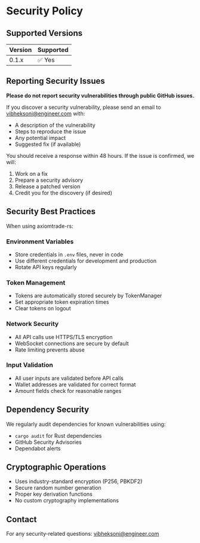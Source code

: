 # Security Policy

## Supported Versions

| Version | Supported          |
| ------- | ------------------ |
| 0.1.x   | ✅ Yes              |

## Reporting Security Issues

**Please do not report security vulnerabilities through public GitHub issues.**

If you discover a security vulnerability, please send an email to vibheksoni@engineer.com with:

- A description of the vulnerability
- Steps to reproduce the issue
- Any potential impact
- Suggested fix (if available)

You should receive a response within 48 hours. If the issue is confirmed, we will:

1. Work on a fix
2. Prepare a security advisory
3. Release a patched version
4. Credit you for the discovery (if desired)

## Security Best Practices

When using axiomtrade-rs:

### Environment Variables
- Store credentials in `.env` files, never in code
- Use different credentials for development and production
- Rotate API keys regularly

### Token Management
- Tokens are automatically stored securely by TokenManager
- Set appropriate token expiration times
- Clear tokens on logout

### Network Security
- All API calls use HTTPS/TLS encryption
- WebSocket connections are secure by default
- Rate limiting prevents abuse

### Input Validation
- All user inputs are validated before API calls
- Wallet addresses are validated for correct format
- Amount fields check for reasonable ranges

## Dependency Security

We regularly audit dependencies for known vulnerabilities using:
- `cargo audit` for Rust dependencies
- GitHub Security Advisories
- Dependabot alerts

## Cryptographic Operations

- Uses industry-standard encryption (P256, PBKDF2)
- Secure random number generation
- Proper key derivation functions
- No custom cryptography implementations

## Contact

For any security-related questions: vibheksoni@engineer.com
